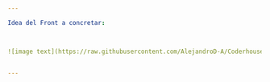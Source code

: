 ```yaml
---

Idea del Front a concretar: 



![image text](https://raw.githubusercontent.com/AlejandroD-A/Coderhouse-desafios/main/desafio-32/consigna.PNG)


---
```

